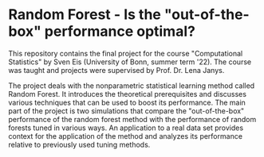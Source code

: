 # Random Forest - Is the "out-of-the-box" performance optimal?
This repository contains the final project for the course "Computational Statistics" by Sven Eis (University of Bonn, summer term '22). The course was taught and projects were supervised by Prof. Dr. Lena Janys.

The project deals with the nonparametric statistical learning method called Random Forest. It introduces the theoretical prerequisites and discusses various techniques that can be used to boost its performance. The main part of the project is two simulations that compare the "out-of-the-box" performance of the random forest method with the performance of random forests tuned in various ways. An application to a real data set provides context for the application of the method and analyzes its performance relative to previously used tuning methods.
